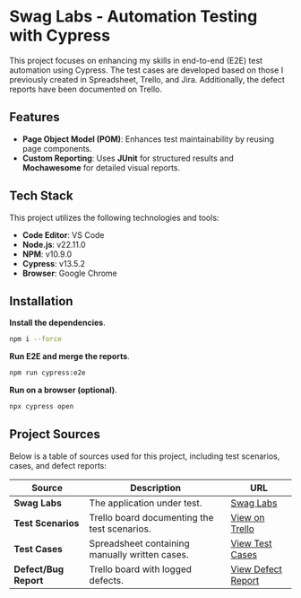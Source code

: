 # Swag Labs - Automation Testing with Cypress

This project focuses on enhancing my skills in end-to-end (E2E) test automation using Cypress. The test cases are developed based on those I previously created in Spreadsheet, Trello, and Jira. Additionally, the defect reports have been documented on Trello.

## Features

- **Page Object Model (POM)**: Enhances test maintainability by reusing page components.
- **Custom Reporting**: Uses **JUnit** for structured results and **Mochawesome** for detailed visual reports.


## Tech Stack

This project utilizes the following technologies and tools:

- **Code Editor**: VS Code
- **Node.js**: v22.11.0
- **NPM**: v10.9.0
- **Cypress**: v13.5.2
- **Browser**: Google Chrome


## Installation

**Install the dependencies**.
```sh
npm i --force
```

**Run E2E and merge the reports**.
```sh
npm run cypress:e2e
```

**Run on a browser (optional)**.
```sh
npx cypress open
```

## Project Sources

Below is a table of sources used for this project, including test scenarios, cases, and defect reports:

| **Source**          | **Description**                                  | **URL**                                                                                                     |
|----------------------|--------------------------------------------------|-------------------------------------------------------------------------------------------------------------|
| **Swag Labs**        | The application under test.                     | [Swag Labs](https://www.saucedemo.com/)                                                                     |
| **Test Scenarios**   | Trello board documenting the test scenarios.    | [View on Trello](https://trello.com/invite/b/670f2e3a03f362e09e2abb63/ATTI78fe058e2b7c53a4dc9f7198a9f9980947A758DC/writing-test-scenarios-training) |
| **Test Cases**       | Spreadsheet containing manually written cases.  | [View Test Cases](https://docs.google.com/spreadsheets/d/1OjMEX_3Wncul7BSHx7h771NHyIB7UPB02REYRP6j0rw/edit?usp=sharing)                              |
| **Defect/Bug Report**| Trello board with logged defects.               | [View Defect Report](https://trello.com/invite/b/671b51ae8936cc58132b4134/ATTI78991937ced03f4044c9d78d4740ad54BD0A9989/defect-report)              |

